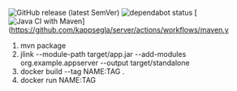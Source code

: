 ![GitHub release (latest SemVer)](https://img.shields.io/github/v/release/kappsegla/server?display_name=tag&sort=semver&style=flat-square)
![dependabot status](https://img.shields.io/badge/dependabot-enabled-025e8c?logo=Dependabot&style=flat-square)
[![Java CI with Maven](https://github.com/kappsegla/server/actions/workflows/maven.yml/badge.svg)](https://github.com/kappsegla/server/actions/workflows/maven.y


1. mvn package
2. jlink --module-path target/app.jar --add-modules org.example.appserver --output target/standalone
3. docker build --tag NAME:TAG .
4. docker run NAME:TAG